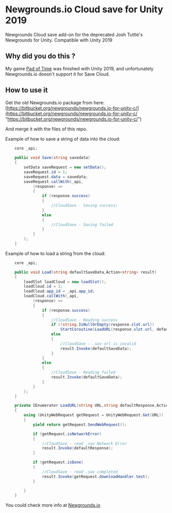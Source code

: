 # Newgrounds.io Cloud save for Unity 2019
Newgrounds Cloud save add-on for the deprecated Josh Tuttle's Newgrounds for Unity. Compatible with Unity 2019

## Why did you do this ?
My game [Pad of Time](https://www.padoftime.com "Pad of Time") was finished with Unity 2019, and unfortunately Newgrounds.io doesn't support it for Save Cloud.

## How to use it
Get the old Newgrounds.io package from here: [https://bitbucket.org/newgrounds/newgrounds.io-for-unity-c/](https://bitbucket.org/newgrounds/newgrounds.io-for-unity-c/ "https://bitbucket.org/newgrounds/newgrounds.io-for-unity-c/")

And merge it with the files of this repo. 

Example of how to save a string of data into the cloud: 
```csharp
    core _api;
	
    public void Save(string savedata)
    {
        setData saveRequest = new setData();
        saveRequest.id = 1;
        saveRequest.data = savedata;
        saveRequest.callWith(_api,
            (response) =>
            {
                if (response.success)
                {
                    //CloudSave - Saving success;
                }
                else
                {
                    //CloudSave - Saving failed
                }
            }
        );
    }
```

Example of how to load a string from the cloud: 

```csharp
    core _api;

    public void Load(string defaultSaveData,Action<string> result)
    {
        loadSlot loadCloud = new loadSlot();
        loadCloud.id = 1;
        loadCloud.app_id = _api.app_id;
        loadCloud.callWith(_api,
            (response) =>
            {
                if (response.success)
                {
                    //CloudSave - Reading success
                    if (!string.IsNullOrEmpty(response.slot.url))
                        StartCoroutine(LoadURL(response.slot.url, defaultSaveData, result));
                    else
                    {
                        //CloudSave - .sav url is invalid
                        result.Invoke(defaultSaveData);
                    }
                }
                else
                {
                    //CloudSave - Reading failed
                    result.Invoke(defaultSaveData);
                }
            }
        );
    }

    private IEnumerator LoadURL(string URL,string defaultResponse,Action<string> result)
    {
        using (UnityWebRequest getRequest = UnityWebRequest.Get(URL))
        {
            yield return getRequest.SendWebRequest();

            if (getRequest.isNetworkError)
            {
                //CloudSave - read .sav Network Error
                result.Invoke(defaultResponse);
            }

            if (getRequest.isDone)
            {
                //CloudSave - read .sav completed
                result.Invoke(getRequest.downloadHandler.text);
            }

        }
    }
```

You could check more info at [Newgrounds.io](https://www.newgrounds.io/ "Newgrounds.io ")
